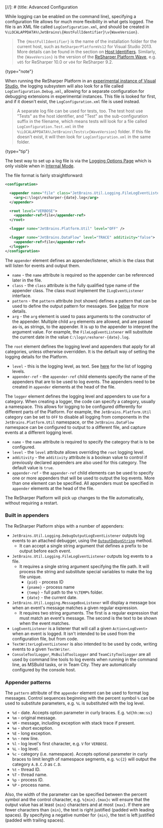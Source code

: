 [//]: # (title: Advanced Configuration

While logging can be enabled on the command line), specifying a configuration file allows for much more flexibility in what gets logged. The file is an XML file called `LogConfiguration.xml`, and should be created in `%\LOCALAPPDATA%\JetBrains\{HostFullIdentifier}\v{WaveVersion}`.

 >  The `{HostFullIdentifier}` is the name of the installation folder for the current host, such as `ReSharperPlatformVs12` for Visual Studio 2013. More details can be found in the section on [Host Identifiers](HostIdentifiers.md). Similarly, the `{WaveVersion}` is the version of the [ReSharper Platform Wave](PlatformVersioning.md), e.g. `v05` for ReSharper 10.0 or `v04` for ReSharper 9.2.
 >
 {type="note"}

When running the ReSharper Platform in an [experimental instance of Visual Studio](ExperimentalInstance.md), the logging subsystem will also look for a file called `LogConfiguration.Debug.xml`, allowing for a separate configuration for debugging extensions in experimental instances. This file is looked for first, and if it doesn't exist, the `LogConfiguration.xml` file is used instead.

 >  A separate log file can be used for tests, too. The test host use "Tests" as the host identifier, and "Test" as the sub-configuration suffix in the filename, which means tests will look for a file called `LogConfiguration.Test.xml` in the `%\LOCALAPPDATA%\JetBrains\Tests\v{WaveVersion}` folder. If this file doesn't exist, it will then look for `LogConfiguration.xml` in the same folder.
 >
 {type="tip"}

The best way to set up a log file is via the [Logging Options Page](Logging.md#logging-options-page) which is only visible when in [Internal Mode](InternalMode.md).

The file format is fairly straightforward:

```xml
<configuration>

  <appender name="file" class="JetBrains.Util.Logging.FileLogEventListener">
    <arg>c:\logs\resharper-{date}.log</arg>
  </appender>

  <root level="VERBOSE">
    <appender-ref>file</appender-ref>
  </root>

  <logger name="JetBrains.Platform.Util" level="OFF" />

  <logger name="JetBrains.DataFlow" level="TRACE" additivity="false">
    <appender-ref>file</appender-ref>
  </logger>
</configuration>
```

The `appender` element defines an appender/listener, which is the class that will listen for events and output them.

* `name` - the `name` attribute is required so the appender can be referenced later in the file.
* `class` - the `class` attribute is the fully qualified type name of the appender class. The class must implement the `ILogEventListener` interface.
* `pattern` - the `pattern` attribute (not shown) defines a pattern that can be used to define the output pattern for messages. See [below](#appender-patterns) for more details.
* `arg` - the `arg` element is used to pass arguments to the constructor of the appender. Multiple child `arg` elements are allowed, and are passed as-is, as strings, to the appender. It is up to the appender to interpret the argument value. For example, the `FileLogEventListener` will substitute the current date in the value `C:\logs\resharer-{date}.log`.

The `root` element defines the logging level and appenders that apply for all categories, unless otherwise overridden. It is the default way of setting the logging details for the Platform.

* `level` - this is the logging level, as text. See [here](Logging.md#logging-levels) for the list of logging levels.
* `appender-ref` - the `appender-ref` child elements specify the name of the appenders that are to be used to log events. The appenders need to be created in `appender` elements at the head of the file.

The `logger` element defines the logging level and appenders to use for a category. When creating a logger, the code can specify a category, usually a namespace. This allows for logging to be configured differently for different parts of the Platform. For example, the `JetBrains.Platform.Util` category can be set to `OFF` to disable all logging from components in the `JetBrains.Platform.Util` namespace, or the `JetBrains.DataFlow` namespace can be configured to output to a different file, and capture events at a different logging level.

* `name` - the `name` attribute is required to specify the category that is to be configured.
* `level` - the `level` attribute allows overriding the `root` logging level.
* `additivity` - the `additivity` attribute is a boolean value to control if previously declared appenders are also used for this category. The default value is `true`.
* `appender-ref` - the `appender-ref` child elements can be used to specify one or more appenders that will be used to output the log events. More than one element can be specified. All appenders must be specified in `appender` elements at the head of the file.

The ReSharper Platform will pick up changes to the file automatically, without requiring a restart.

### Built in appenders

The ReSharper Platform ships with a number of appenders:

* `JetBrains.Util.Logging.DebugOutputLogEventListener` outputs log events to an attached debugger, using the [`OutputDebugString`](http://msdn.microsoft.com/en-us/library/windows/desktop/aa363362.aspx) method.
    * It can accept a single string argument that defines a prefix to be output before each event.
* `JetBrains.Util.Logging.FileLogEventListener` outputs log events to a file.
    * It requires a single string argument specifying the file path. It will process the string and substitute special variables to make the log file unique.
        * `{pid}` - process ID
        * `{pname}` - process name
        * `{temp}` - full path to the `%\TEMP%` folder.
        * `{date}` - the current date.
* `JetBrains.Util.Logging.MessageBoxListener` will display a message box when an event's message matches a given regular expression.
    * It requires two string arguments. The first is a regular expression that must match an event's message. The second is the text to be shown when the event matches.
* `LogEventListener` is a listener that will call a given `Action<LogEvent>` when an event is logged. It isn't intended to be used from the configuration file, but from code.
* `TextWriterLogEventListener` is also intended to be used by code, writing events to a given `TextWriter`.
* `ConsoleToolLogger`, `MsBuildToolLogger` and `TeamCityToolLogger` are all used by command line tools to log events when running in the command line, as MSBuild tasks, or in Team City. They are automatically configured by the console host.

### Appender patterns

The `pattern` attribute of the `appender` element can be used to format log messages. Control sequences beginning with the percent symbol `%` can be used to substitute parameters, e.g. `%L` is substituted with the log level.

* `%d` - date. Accepts option parameter in curly braces. E.g. `%d{hh:mm:ss}`
* `%m` - original message.
* `%M` - message, including exception with stack trace if present.
* `%e` - short exception.
* `%E` - long exception.
* `%n` - new line.
* `%l` - log level's first character, e.g. `V` for `VERBOSE`.
* `%L` - log level.
* `%c` - category (i.e. namespace). Accepts optional parameter in curly braces to limit length of namespace segments, e.g. `%c{2}` will output the category `A.B.C.D` as `C.D`.
* `%t` - thread ID.
* `%T` - thread name.
* `%p` - process ID.
* `%P` - process name.

Also, the width of the parameter can be specified between the percent symbol and the control character, e.g. `%{min}.{max}c` will ensure that the output value has at least `{min}` characters and at most `{max}`. If there are fewer characters than `{min}`, the text is right justified (padded with leading spaces). By specifying a negative number for `{min}`, the text is left justified (padded with trailing spaces).